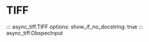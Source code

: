 # TIFF

::: async_tiff.TIFF
    options:
        show_if_no_docstring: true
::: async_tiff.ObspecInput

